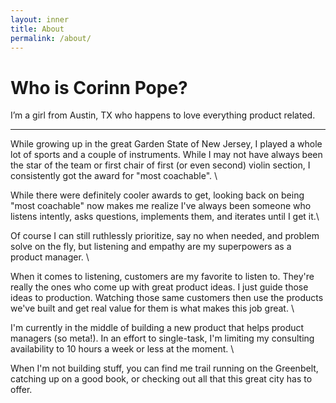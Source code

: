 ```yaml
---
layout: inner
title: About
permalink: /about/
---
```


# Who is Corinn Pope?

I’m a girl from Austin, TX who happens to love everything product related.  

---

While growing up in the great Garden State of New Jersey, I played a whole lot of sports and a couple of instruments. While I may not have always been the star of the team or first chair of first (or even second) violin section, I consistently got the award for "most coachable". \


While there were definitely cooler awards to get, looking back on being "most coachable" now makes me realize I've always been someone who listens intently, asks questions, implements them, and iterates until I get it.\


Of course I can still ruthlessly prioritize, say no when needed, and problem solve on the fly, but listening and empathy are my superpowers as a product manager. \


When it comes to listening, customers are my favorite to listen to. They're really the ones who come up with great product ideas. I just guide those ideas to production. Watching those same customers then use the products we've built and get real value for them is what makes this job great. \


I'm currently in the middle of building a new product that helps product managers (so meta!). In an effort to single-task, I'm limiting my consulting availability to 10 hours a week or less at the moment. \


When I'm not building stuff, you can find me trail running on the Greenbelt, catching up on a good book, or checking out all that this great city has to offer. 